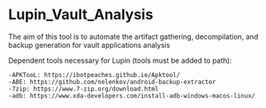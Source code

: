 # Lupin_Vault_Analysis

The aim of this tool is to automate the artifact gathering, decompilation, and backup generation for vault applications analysis 

Dependent tools necessary for Lupin (tools must be added to path): 

	-APKTooL: https://ibotpeaches.github.io/Apktool/
	-ABE: https://github.com/nelenkov/android-backup-extractor
	-7zip: https://www.7-zip.org/download.html
	-adb: https://www.xda-developers.com/install-adb-windows-macos-linux/

